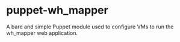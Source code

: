 # puppet-wh_mapper
A bare and simple Puppet module used to configure VMs to run the wh_mapper web application.
